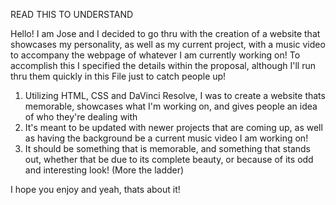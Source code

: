 READ THIS TO UNDERSTAND

Hello! I am Jose and I decided to go thru with the creation of a website that showcases my personality, as well as my current project, with a music video to accompany the webpage of whatever I am currently working on!
To accomplish this I specified the details within the proposal, although I'll run thru them quickly in this File just to catch people up!
1. Utilizing HTML, CSS and DaVinci Resolve, I was to create a website thats memorable, showcases what I'm working on, and gives people an idea of who they're dealing with
2. It's meant to be updated with newer projects that are coming up, as well as having the background be a current music video I am working on!
3. It should be something that is memorable, and something that stands out, whether that be due to its complete beauty, or because of its odd and interesting look! (More the ladder)

I hope you enjoy and yeah, thats about it!
